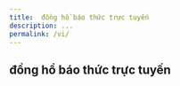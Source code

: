 ```yaml
---
title: 	đồng hồ báo thức trực tuyến
description: ...
permalink: /vi/
---
```

  
## 	đồng hồ báo thức trực tuyến
